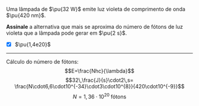 Uma lâmpada de $\pu{32 W}$ emite luz violeta de comprimento de onda $\pu{420 nm}$.

**Assinale** a alternativa que mais se aproxima do número de fótons de luz violeta que a lâmpada pode gerar em $\pu{2 s}$.

- [x] $\pu{1,4e20}$

---

Cálculo do número de fótons:
$$E=\frac{Nhc}{\lambda}$$
$$32\,\frac{J}{s}\cdot2\,s= \frac{N\cdot6,6\cdot10^{-34}\cdot3\cdot10^{8}}{420\cdot10^{-9}}$$
$$N=1,36\cdot10^{20}\; \text{fótons}$$

